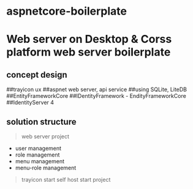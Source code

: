 # aspnetcore-boilerplate

Web server on Desktop & Corss platform web server boilerplate
======
concept design
------
  ##trayicon ux
  ##aspnet web server, api service
  ##using SQLite, LiteDB
  ##EntityFrameworkCore
  ##IDentityFramework - EndityFrameworkCore
  ##IdentityServer 4

solution structure
------

> web server project
 + user management
 + role management
 + menu management
 + menu-role management
 
> trayicon start
> self host start project

